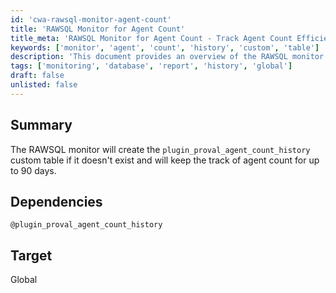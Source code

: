 ```yaml
---
id: 'cwa-rawsql-monitor-agent-count'
title: 'RAWSQL Monitor for Agent Count'
title_meta: 'RAWSQL Monitor for Agent Count - Track Agent Count Efficiently'
keywords: ['monitor', 'agent', 'count', 'history', 'custom', 'table']
description: 'This document provides an overview of the RAWSQL monitor that creates the custom table `plugin_proval_agent_count_history` to track agent counts over a period of 90 days, ensuring efficient monitoring and management of agents.'
tags: ['monitoring', 'database', 'report', 'history', 'global']
draft: false
unlisted: false
---
```

## Summary

The RAWSQL monitor will create the `plugin_proval_agent_count_history` custom table if it doesn't exist and will keep the track of agent count for up to 90 days.

## Dependencies

`@plugin_proval_agent_count_history`

## Target

Global



